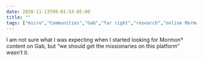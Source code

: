 ```yaml
---
date: 2020-11-13T09:01:53-05:00
title: ""
tags: ["micro","Communities","Gab","far right","research","online Mormonism","Mormonism"]
---
```

I am not sure what I was expecting when I started looking for Mormon* content on Gab, but “we should get the missionaries on this platform” wasn’t it.
